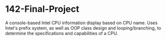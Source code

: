 # 142-Final-Project

A console-based Intel CPU information display based on CPU name. Uses Intel's prefix system, as well as OOP class design and looping/branching, to determine the specifications and capabilities of a CPU.
